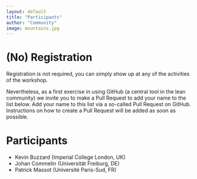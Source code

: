 ```yaml
---
layout: default
title: "Participants"
author: "Community"
image: mountains.jpg
---
```


# (No) Registration

Registration is not required,
you can simply show up at any of the activities of the workshop.

Nevertheless, as a first exercise in using GitHub
(a central tool in the lean community)
we invite you to make a Pull Request
to add your name to the list below.
Add your name to this list via a so-called Pull Request on GitHub.
Instructions on how to create a Pull Request will be added as soon as possible.

# Participants

* Kevin Buzzard (Imperial College London, UK)
* Johan Commelin (Universität Freiburg, DE)
* Patrick Massot (Université Paris-Sud, FR)

